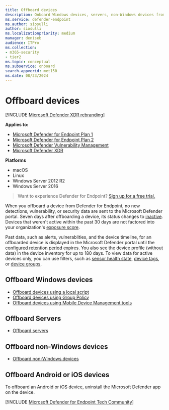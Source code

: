 ```yaml
---
title: Offboard devices
description: Onboard Windows devices, servers, non-Windows devices from the Microsoft Defender for Endpoint service
ms.service: defender-endpoint
ms.author: siosulli
author: siosulli
ms.localizationpriority: medium
manager: deniseb
audience: ITPro
ms.collection: 
- m365-security
- tier2
ms.topic: conceptual
ms.subservice: onboard
search.appverid: met150
ms.date: 08/23/2024
---
```


# Offboard devices

[!INCLUDE [Microsoft Defender XDR rebranding](../includes/microsoft-defender.md)]


**Applies to:**

- [Microsoft Defender for Endpoint Plan 1](microsoft-defender-endpoint.md)
- [Microsoft Defender for Endpoint Plan 2](microsoft-defender-endpoint.md)
- [Microsoft Defender Vulnerability Management](/defender-vulnerability-management/defender-vulnerability-management)
- [Microsoft Defender XDR](/defender-xdr)

**Platforms**
- macOS
- Linux
- Windows Server 2012 R2
- Windows Server 2016

> Want to experience Defender for Endpoint? [Sign up for a free trial.](https://signup.microsoft.com/create-account/signup?products=7f379fee-c4f9-4278-b0a1-e4c8c2fcdf7e&ru=https://aka.ms/MDEp2OpenTrial?ocid=docs-wdatp-offboarddevices-abovefoldlink)

When you offboard a device from Defender for Endpoint, no new detections, vulnerability, or security data are sent to the Microsoft Defender portal. Seven days after offboarding a device, its status changes to [inactive](/defender-endpoint/fix-unhealthy-sensors#inactive-devices). Devices that weren't active within the past 30 days are not factored into your organization's [exposure score](/defender-vulnerability-management/tvm-exposure-score).

Past data, such as alerts, vulnerablities, and the device timeline, for an offboarded device is displayed in the Microsoft Defender portal until the [configured retention period](/defender-endpoint/data-storage-privacy#how-long-will-microsoft-store-my-data-what-is-microsofts-data-retention-policy) expires. You also see the device profile (without data) in the device inventory for up to 180 days. To view data for active devices only, you can use filters, such as [sensor health state](/defender-endpoint/machines-view-overview#use-filters-to-customize-the-device-inventory-views), [device tags](/defender-endpoint/machine-tags), or [device groups](/defender-endpoint/machine-groups).


## Offboard Windows devices

- [Offboard devices using a local script](configure-endpoints-script.md#offboard-devices-using-a-local-script)
- [Offboard devices using Group Policy](configure-endpoints-gp.md#offboard-devices-using-group-policy)
- [Offboard devices using Mobile Device Management tools](configure-endpoints-mdm.md#offboard-devices-using-mobile-device-management-tools)

## Offboard Servers

- [Offboard servers](configure-server-endpoints.md#offboard-windows-servers)

## Offboard non-Windows devices

- [Offboard non-Windows devices](configure-endpoints-non-windows.md#offboard-non-windows-devices)

## Offboard Android or iOS devices

To offboard an Android or iOS device, uninstall the Microsoft Defender app on the device.


[!INCLUDE [Microsoft Defender for Endpoint Tech Community](../includes/defender-mde-techcommunity.md)]


